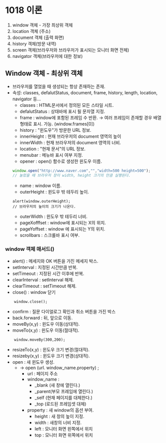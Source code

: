 # 1018 이론
1. window 객체 - 가장 최상위 객체
2. location 객체 (주소)
3. document 객체 (출력 화면)
4. history 객체(방문 내역)
5. screen 객체(브라우저와 브라우저가 표시되는 모니터 화면 전체)
6. navigator 객체(브라우저에 대한 정보)

## Window 객체 - 최상위 객체
- 브라우저를 열었을 때 생성되는 항상 존재하는 존재.
- 속성: classes, defalutStatus, document, frame, history, length, location, navigator 등...
    - classes  : HTML문서에서 정의된 모든 스타일 시트.
    - defalutStatus : 상태바에 표시 될 문자열 지정. 
    - frame : window에 포함된 프레임 수 반환. → 여러 프레임이 존재할 경우 배열 형태로 표시. 가능. (window.frames[0])
    - history : "윈도우"가 방문한 URL 정보.
    - innerHeight : 현재 브라우저의  document 영역의 높이
    - innerWidth : 현재 브라우저의 document 영역의 너비.
    - location : "현재 문서"의 URL 정보.
    - menubar : 메뉴바 표시 여부 지정.
    - opener : open() 함수로 생성한 윈도우 이름.
    ``` Javascript
    window.open("http://www.naver.com","","width=500 height=500");
    // 눌렀을 때 브라우저 창이 width, height 크기의 만큼 실행된다.
    ```
    - name : window 이름.
    - outerHeight : 윈도우 밖 테두리 높이.
    ```Javascipt
    alert(window.outerHeight); 
    // 브라우저의 높이의 크기가 나온다.
    ```
    - outerWidth : 윈도우 밖 테두리 너비.
    - pageXofffset : window에 표시되는 X의 위치.
    - pageYoffset : window 에 표시되는 Y의 위치.
    - scrollbars : 스크롤바 표시 여부.

### window 객체 매서드() 
- alert() : 메세지와  OK 버튼을 가진 메세지 박스.
- setInterval : 지정된 시간만큼 반복.
- setTimeout : 지정된 시간 이후에 반복.
- clearInterval : setInterval 해제.
- clearTimeout : setTimeout 해제.
- close() : window 닫기
```Javascipt
    window.close();
````
- confirm : 질문 다이얼로그 확인과 취소 버튼을 가진 박스
- back.forward : 뒤, 앞으로 이동.
-  moveBy(x,y) : 윈도우 이동(상대적).
- moveTo(x,y) : 윈도우 이동(절대적).
```Javascipt
    window.moveBy(300,200);
```
- resizeTo(x,y) : 윈도우 크기 변경(절대적).
- resizeby(x,y) : 윈도우 크기 변경(상대적).
- open : 새 윈도우 생성. 
    + → open (url. window_name.property) ;
        * url : 페이지 주소
        * window_name : 
            * _blank (새 창에 열린다.)
            * _parent(부모 프레임에 열린다.)
            * _self (현재 페이지를 대체한다.)
            * _top (로드된 프레임셋 대체)
        * property : 새 window의 옵션 부여.
            * height : 새 창의 높이 지정.
            * width : 새창의 너비 지정.
            * left : 모니터 화면 왼쪽에서 위치
            * top : 모니터 화면 위쪽에서 위치